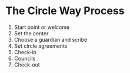 # The Circle Way Process

1. Start point or welcome
2. Set the center
3. Choose a guardian and scribe
4. Set circle agreements
5. Check-in
6. Councils
7. Check-out

